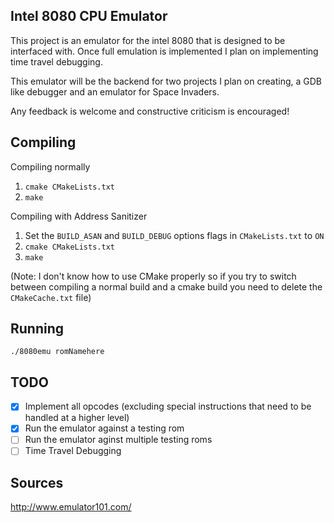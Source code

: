 ## Intel 8080 CPU Emulator

This project is an emulator for the intel 8080 that is designed to be interfaced with. Once full emulation is
implemented I plan on implementing time travel debugging.

This emulator will be the backend for two projects I plan on creating, a GDB like debugger and an emulator for Space
Invaders.

Any feedback is welcome and constructive criticism is encouraged!

## Compiling

Compiling normally

1. `cmake CMakeLists.txt`
2. `make`

Compiling with Address Sanitizer

1. Set the `BUILD_ASAN` and `BUILD_DEBUG` options flags in `CMakeLists.txt` to `ON`
2. `cmake CMakeLists.txt`
3. `make`

(Note: I don't know how to use CMake properly so if you try to switch between compiling a normal build and a cmake 
build you need to delete the `CMakeCache.txt` file)

## Running

`./8080emu romNamehere`

## TODO

- [x] Implement all opcodes (excluding special instructions that need to be handled at a higher level)
- [x] Run the emulator against a testing rom
- [ ] Run the emulator aginst multiple testing roms
- [ ] Time Travel Debugging

## Sources

http://www.emulator101.com/
